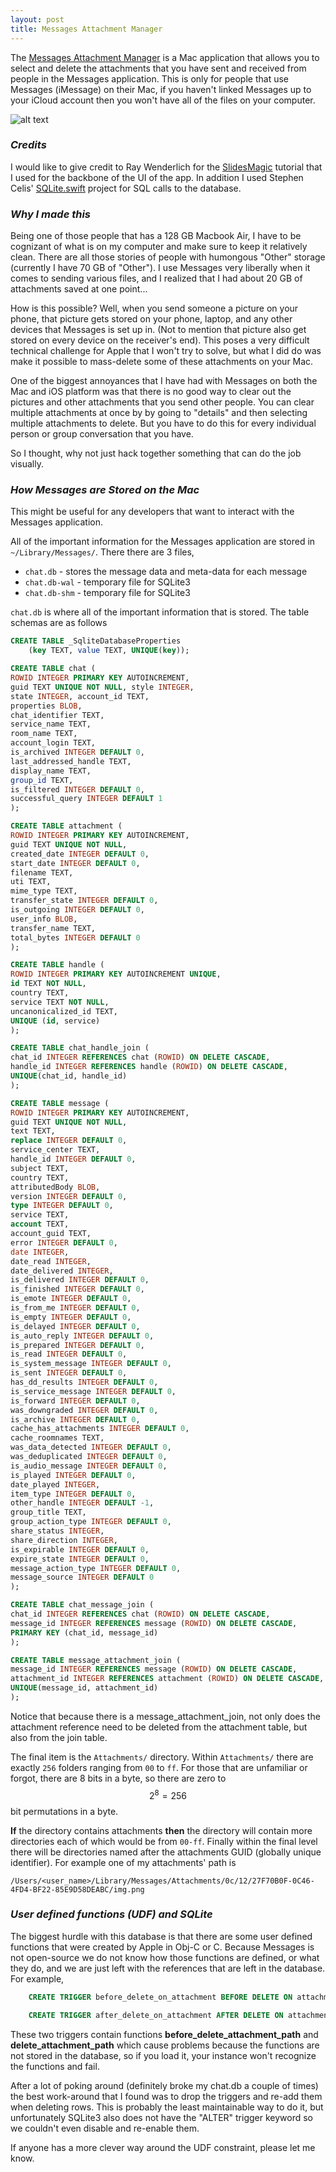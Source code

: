 ```yaml
---
layout: post
title: Messages Attachment Manager 
---
```

The [Messages Attachment Manager](https://github.com/connormurray7/message-attachment-manager) is a Mac application that allows you to select and delete the attachments that you have sent and received from people in the Messages application. This is only for people that use Messages (iMessage) on their Mac, if you haven't linked Messages up to your iCloud account then you won't have all of the files on your computer.

![alt text](/images/Message-Attachment-Manager.png "Title")

### _Credits_


I would like to give credit to Ray Wenderlich for the [SlidesMagic](https://www.raywenderlich.com/120494/collection-views-os-x-tutorial) tutorial that I used for the backbone of the UI of the app. In addition I used Stephen Celis' [SQLite.swift](https://github.com/stephencelis/SQLite.swift) project for SQL calls to the database. 

### _Why I made this_
Being one of those people that has a 128 GB Macbook Air, I have to be cognizant of what is on my computer and make sure to keep it relatively clean. There are all those stories of people with humongous "Other" storage (currently I have 70 GB of "Other"). I use Messages very liberally when it comes to sending various files, and I realized that I had about 20 GB of attachments saved at one point...

How is this possible? Well, when you send someone a picture on your phone, that picture gets stored on your phone, laptop, and any other devices that Messages is set up in. (Not to mention that picture also get stored on every device on the receiver's end). This poses a very difficult technical challenge for Apple that I won't try to solve, but what I did do was make it possible to mass-delete some of these attachments on your Mac.

One of the biggest annoyances that I have had with Messages on both the Mac and iOS platform was that there is no good way to clear out the pictures and other attachments that you send other people. You can clear multiple attachments at once by by going to "details" and then selecting multiple attachments to delete. But you have to do this for every individual person or group conversation that you have. 

So I thought, why not just hack together something that can do the job visually. 


### _How Messages are Stored on the Mac_

This might be useful for any developers that want to interact with the Messages application. 

All of the important information for the Messages application are stored in `~/Library/Messages/`. There there are 3 files,
    
- `chat.db` - stores the message data and meta-data for each message
- `chat.db-wal` - temporary file for SQLite3
- `chat.db-shm` - temporary file for SQLite3

`chat.db` is where all of the important information that is stored. The table schemas are as follows

```SQL
CREATE TABLE _SqliteDatabaseProperties 
	(key TEXT, value TEXT, UNIQUE(key));

CREATE TABLE chat (
ROWID INTEGER PRIMARY KEY AUTOINCREMENT, 
guid TEXT UNIQUE NOT NULL, style INTEGER, 
state INTEGER, account_id TEXT, 
properties BLOB, 
chat_identifier TEXT, 
service_name TEXT, 
room_name TEXT, 
account_login TEXT, 
is_archived INTEGER DEFAULT 0, 
last_addressed_handle TEXT, 
display_name TEXT, 
group_id TEXT, 
is_filtered INTEGER DEFAULT 0, 
successful_query INTEGER DEFAULT 1
);

CREATE TABLE attachment (
ROWID INTEGER PRIMARY KEY AUTOINCREMENT, 
guid TEXT UNIQUE NOT NULL, 
created_date INTEGER DEFAULT 0, 
start_date INTEGER DEFAULT 0, 
filename TEXT, 
uti TEXT, 
mime_type TEXT, 
transfer_state INTEGER DEFAULT 0, 
is_outgoing INTEGER DEFAULT 0, 
user_info BLOB, 
transfer_name TEXT, 
total_bytes INTEGER DEFAULT 0
);

CREATE TABLE handle ( 
ROWID INTEGER PRIMARY KEY AUTOINCREMENT UNIQUE, 
id TEXT NOT NULL, 
country TEXT, 
service TEXT NOT NULL, 
uncanonicalized_id TEXT, 
UNIQUE (id, service) 
);

CREATE TABLE chat_handle_join ( 
chat_id INTEGER REFERENCES chat (ROWID) ON DELETE CASCADE, 
handle_id INTEGER REFERENCES handle (ROWID) ON DELETE CASCADE, 
UNIQUE(chat_id, handle_id)
);

CREATE TABLE message (
ROWID INTEGER PRIMARY KEY AUTOINCREMENT, 
guid TEXT UNIQUE NOT NULL, 
text TEXT, 
replace INTEGER DEFAULT 0, 
service_center TEXT, 
handle_id INTEGER DEFAULT 0, 
subject TEXT, 
country TEXT, 
attributedBody BLOB, 
version INTEGER DEFAULT 0, 
type INTEGER DEFAULT 0, 
service TEXT, 
account TEXT, 
account_guid TEXT, 
error INTEGER DEFAULT 0, 
date INTEGER, 
date_read INTEGER, 
date_delivered INTEGER, 
is_delivered INTEGER DEFAULT 0, 
is_finished INTEGER DEFAULT 0, 
is_emote INTEGER DEFAULT 0, 
is_from_me INTEGER DEFAULT 0, 
is_empty INTEGER DEFAULT 0, 
is_delayed INTEGER DEFAULT 0, 
is_auto_reply INTEGER DEFAULT 0, 
is_prepared INTEGER DEFAULT 0, 
is_read INTEGER DEFAULT 0, 
is_system_message INTEGER DEFAULT 0, 
is_sent INTEGER DEFAULT 0, 
has_dd_results INTEGER DEFAULT 0, 
is_service_message INTEGER DEFAULT 0, 
is_forward INTEGER DEFAULT 0, 
was_downgraded INTEGER DEFAULT 0, 
is_archive INTEGER DEFAULT 0, 
cache_has_attachments INTEGER DEFAULT 0, 
cache_roomnames TEXT, 
was_data_detected INTEGER DEFAULT 0, 
was_deduplicated INTEGER DEFAULT 0, 
is_audio_message INTEGER DEFAULT 0, 
is_played INTEGER DEFAULT 0, 
date_played INTEGER, 
item_type INTEGER DEFAULT 0, 
other_handle INTEGER DEFAULT -1, 
group_title TEXT, 
group_action_type INTEGER DEFAULT 0, 
share_status INTEGER, 
share_direction INTEGER, 
is_expirable INTEGER DEFAULT 0, 
expire_state INTEGER DEFAULT 0, 
message_action_type INTEGER DEFAULT 0, 
message_source INTEGER DEFAULT 0
);

CREATE TABLE chat_message_join ( 
chat_id INTEGER REFERENCES chat (ROWID) ON DELETE CASCADE, 
message_id INTEGER REFERENCES message (ROWID) ON DELETE CASCADE, 
PRIMARY KEY (chat_id, message_id)
);

CREATE TABLE message_attachment_join ( 
message_id INTEGER REFERENCES message (ROWID) ON DELETE CASCADE, 
attachment_id INTEGER REFERENCES attachment (ROWID) ON DELETE CASCADE, 
UNIQUE(message_id, attachment_id)
);
```
	
 Notice that because there is a message_attachment_join, not only does the attachment reference need to be deleted from the attachment table, but also from the join table. 
 
 The final item is the `Attachments/` directory. Within `Attachments/` there are exactly `256` folders ranging from `00` to `ff`. For those that are unfamiliar or forgot, there are 8 bits in a byte, so there are zero to $$2^8 = 256$$ bit permutations in a byte. 
 
 **If** the directory contains attachments **then** the directory will contain more directories each of which would be from `00-ff`. Finally within the final level there will be  directories named after the attachments GUID (globally unique identifier). For example one of my attachments' path is
 
 
	/Users/<user_name>/Library/Messages/Attachments/0c/12/27F70B0F-0C46-4FD4-BF22-85E9D58DEABC/img.png
 	


### _User defined functions (UDF) and SQLite_

The biggest hurdle with this database is that there are some user defined functions that were created by Apple in Obj-C or C. Because Messages is not open-source we do not know how those functions are defined, or what they do, and we are just left with the references that are left in the database. For example,

```SQL
	CREATE TRIGGER before_delete_on_attachment BEFORE DELETE ON attachment BEGIN   SELECT before_delete_attachment_path(OLD.ROWID, OLD.guid); END;

	CREATE TRIGGER after_delete_on_attachment AFTER DELETE ON attachment BEGIN   SELECT delete_attachment_path(OLD.filename); END;
```

These two triggers contain functions **before_delete_attachment_path** and **delete_attachment_path** which cause problems because the functions are not stored in the database, so if you load it, your instance won't recognize the functions and fail.

After a lot of poking around (definitely broke my chat.db a couple of times) the best work-around that I found was to drop the triggers and re-add them when deleting rows. This is probably the least maintainable way to do it, but unfortunately SQLite3 also does not have the "ALTER" trigger keyword so we couldn't even disable and re-enable them.

If anyone has a more clever way around the UDF constraint, please let me know.

